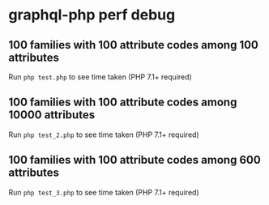 # graphql-php perf debug
## 100 families with 100 attribute codes among 100 attributes
Run `php test.php` to see time taken (PHP 7.1+ required)

## 100 families with 100 attribute codes among 10000 attributes
Run `php test_2.php` to see time taken (PHP 7.1+ required)

## 100 families with 100 attribute codes among 600 attributes
Run `php test_3.php` to see time taken (PHP 7.1+ required)
